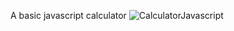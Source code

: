 A basic javascript calculator
![CalculatorJavascript](https://github.com/SebuBergman/javascript-calculator/assets/54435867/616a0051-cdfb-4bc8-b31a-95d2f3d9b6b1)
